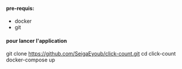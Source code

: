 
#### pre-requis: 
   - docker 
   - git

#### pour lancer l'application
 
 git clone https://github.com/SeigaEyoub/click-count.git
 cd click-count
 docker-compose up
